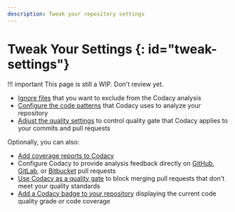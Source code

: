 ```yaml
---
description: Tweak your repository settings
---
```


[//]: # (TODO)
[//]: # (  * meta description)

# Tweak Your Settings {: id="tweak-settings"}

[//]: # (TODO remove note)
!!! important
    This page is still a WIP. Don't review yet.

-   [Ignore files](../repositories-configure/ignoring-files.md) that you want to exclude from the Codacy analysis
-   [Configure the code patterns](../repositories-configure/configuring-code-patterns.md) that Codacy uses to analyze your repository
-   [Adjust the quality settings](../repositories-configure/adjusting-quality-settings.md) to control quality gate that Codacy applies to your commits and pull requests

Optionally, you can also:

-   [Add coverage reports to Codacy](../coverage-reporter/index.md)
-   Configure Codacy to provide analysis feedback directly on [GitHub](../repositories-configure/integrations/github-integration.md#configuring), [GitLab](../repositories-configure/integrations/gitlab-integration.md#configuring), or [Bitbucket](../repositories-configure/integrations/bitbucket-integration.md#configuring) pull requests
-   [Use Codacy as a quality gate](../faq/general/how-do-i-block-merging-prs-using-codacy-as-a-quality-gate.md) to block merging pull requests that don't meet your quality standards
-   [Add a Codacy badge to your repository](adding-a-codacy-badge.md) displaying the current code quality grade or code coverage

